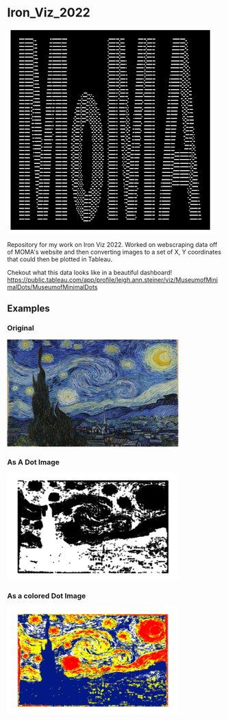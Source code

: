 # Iron_Viz_2022
![grab-landing-page](https://github.com/JackOgozaly/Iron_Viz_2022/blob/main/Examples/moma.gif?raw=true)


Repository for my work on Iron Viz 2022. Worked on webscraping data off of MOMA's website and then converting images to a set of X, Y coordinates that could then be plotted in Tableau. 

Chekout what this data looks like in a beautiful dashboard!
https://public.tableau.com/app/profile/leigh.ann.steiner/viz/MuseumofMinimalDots/MuseumofMinimalDots


## Examples

### Original
<img src="https://github.com/JackOgozaly/Image_to_Dots/blob/main/Examples/starry_night.jpg" width="400" height="250">

### As A Dot Image
<img src="https://github.com/JackOgozaly/Image_to_Dots/blob/main/Examples/starry_night_graph.png" width="400" height="250">

### As a colored Dot Image
<img src="https://github.com/JackOgozaly/Iron_Viz_2022/blob/main/Examples/starry_night_rgb.png" width="400" height="250">
